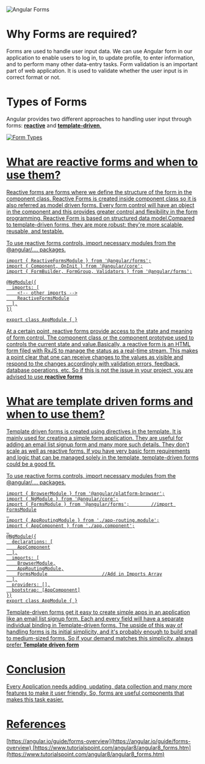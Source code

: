![Angular Forms](https://github.com/Mann-tech13/winter-of-contributing/blob/Frontend_Web_Development_React_Angular_Vue/Frontend_Web_Development_React_Angular_Vue/Angular/Week%206/assests/Angular-Forms.png)

# **Why Forms are required?**

Forms are used to handle user input data. We can use Angular form in our application to enable users to log in, to update profile, to enter 
information, and to perform many other data-entry tasks. Form validation is an important part of web application. It is used to validate whether 
the user input is in correct format or not.

# **Types of Forms**

Angular provides two different approaches to handling user input through forms: <u>**reactive**</u> and <u>**template-driven**.

![Form Types](https://github.com/Mann-tech13/winter-of-contributing/blob/Frontend_Web_Development_React_Angular_Vue/Frontend_Web_Development_React_Angular_Vue/Angular/Week%206/assests/TemplateVSReactive_Angular.jpg)
  
# **What are reactive forms and when to use them?**

Reactive forms are forms where we define the structure of the form in the component class. Reactive Forms is created inside component class 
so it is also referred as model driven forms. Every form control will have an object in the component and this provides greater control and 
flexibility in the form programming. Reactive Form is based on structured data model.Compared to template-driven forms, they are more robust: they're more 
scalable, reusable, and testable. 

To use reactive forms controls, import necessary modules from the @angular/.... packages.
```
import { ReactiveFormsModule } from '@angular/forms';
import { Component, OnInit } from '@angular/core';
import { FormBuilder, FormGroup, Validators } from '@angular/forms';

@NgModule({
  imports: [
    <!-- other imports -->
    ReactiveFormsModule
  ],
})

export class AppModule { }
```

At a certain point, reactive forms provide access to the state and meaning of form control.  The component class or the component prototype used to controls the current state and value.Basically, a reactive form is an HTML form filed with RxJS to manage the status as a real-time stream. This makes a point clear that one can receive changes to the values as visible and respond to the changes accordingly with validation errors, feedback, database operations, etc. So if this is not the issue in your project, you are advised to use **reactive forms**

# **What are template driven forms and when to use them?**

Template driven forms is created using directives in the template. It is mainly used for creating a simple form application. They are useful for 
adding an email list signup form and many more such details. They don't scale as well as reactive forms. If you have very basic form 
requirements and logic that can be managed solely in the template, template-driven forms could be a good fit.
  
To use reactive forms controls, import necessary modules from the @angular/.... packages.
```
import { BrowserModule } from '@angular/platform-browser';
import { NgModule } from '@angular/core';
import { FormsModule } from '@angular/forms';        //import FormsModule
 
import { AppRoutingModule } from './app-routing.module';
import { AppComponent } from './app.component';
 
@NgModule({
  declarations: [
    AppComponent
  ],
  imports: [
    BrowserModule,
    AppRoutingModule,
    FormsModule                    //Add in Imports Array
  ],
  providers: [],
  bootstrap: [AppComponent]
})
export class AppModule { }
```


Template-driven forms get it easy to create simple apps in an application like an email list signup form. Each and every field will have a separate 
individual binding in Template-driven forms. The upside of this way of handling forms is its initial simplicity, and it's probably enough to build 
small to medium-sized forms. So if your demand matches this simplicity, always prefer **Template driven form**

# **Conclusion**
  
Every Application needs adding, updating, data collection and many more features to make it user friendly. So, forms are useful components that makes this task easier. 
  
# **References**
  
[https://angular.io/guide/forms-overview](https://angular.io/guide/forms-overview)
[https://www.tutorialspoint.com/angular8/angular8_forms.htm](https://www.tutorialspoint.com/angular8/angular8_forms.htm)
